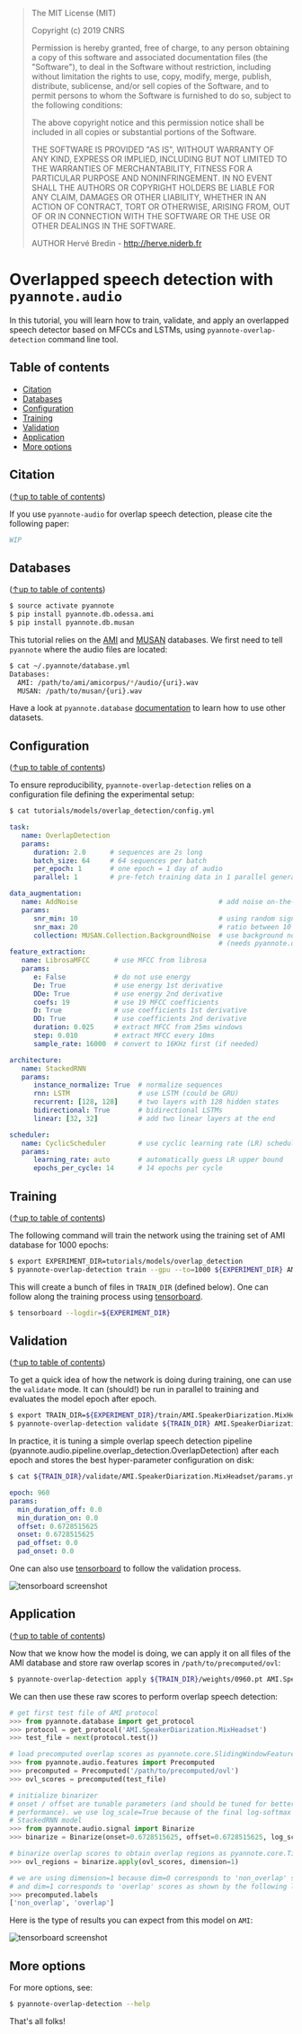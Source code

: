 > The MIT License (MIT)
>
> Copyright (c) 2019 CNRS
>
> Permission is hereby granted, free of charge, to any person obtaining a copy
> of this software and associated documentation files (the "Software"), to deal
> in the Software without restriction, including without limitation the rights
> to use, copy, modify, merge, publish, distribute, sublicense, and/or sell
> copies of the Software, and to permit persons to whom the Software is
> furnished to do so, subject to the following conditions:
>
> The above copyright notice and this permission notice shall be included in all
> copies or substantial portions of the Software.
>
> THE SOFTWARE IS PROVIDED "AS IS", WITHOUT WARRANTY OF ANY KIND, EXPRESS OR
> IMPLIED, INCLUDING BUT NOT LIMITED TO THE WARRANTIES OF MERCHANTABILITY,
> FITNESS FOR A PARTICULAR PURPOSE AND NONINFRINGEMENT. IN NO EVENT SHALL THE
> AUTHORS OR COPYRIGHT HOLDERS BE LIABLE FOR ANY CLAIM, DAMAGES OR OTHER
> LIABILITY, WHETHER IN AN ACTION OF CONTRACT, TORT OR OTHERWISE, ARISING FROM,
> OUT OF OR IN CONNECTION WITH THE SOFTWARE OR THE USE OR OTHER DEALINGS IN THE
> SOFTWARE.
>
> AUTHOR
> Hervé Bredin - http://herve.niderb.fr

# Overlapped speech detection with `pyannote.audio`

In this tutorial, you will learn how to train, validate, and apply an overlapped speech detector based on MFCCs and LSTMs, using `pyannote-overlap-detection` command line tool.

## Table of contents
- [Citation](#citation)
- [Databases](#databases)
- [Configuration](#configuration)
- [Training](#training)
- [Validation](#validation)
- [Application](#application)
- [More options](#more-options)

## Citation
([↑up to table of contents](#table-of-contents))

If you use `pyannote-audio` for overlap speech detection, please cite the following paper:

```bibtex
WIP
```

## Databases
([↑up to table of contents](#table-of-contents))

```bash
$ source activate pyannote
$ pip install pyannote.db.odessa.ami
$ pip install pyannote.db.musan
```

This tutorial relies on the [AMI](http://groups.inf.ed.ac.uk/ami/corpus) and [MUSAN](http://www.openslr.org/17/) databases. We first need to tell `pyannote` where the audio files are located:

```bash
$ cat ~/.pyannote/database.yml
Databases:
  AMI: /path/to/ami/amicorpus/*/audio/{uri}.wav
  MUSAN: /path/to/musan/{uri}.wav
```

Have a look at `pyannote.database` [documentation](http://github.com/pyannote/pyannote-database) to learn how to use other datasets.


## Configuration
([↑up to table of contents](#table-of-contents))

To ensure reproducibility, `pyannote-overlap-detection` relies on a configuration file defining the experimental setup:

```bash
$ cat tutorials/models/overlap_detection/config.yml
```
```yaml
task:
   name: OverlapDetection
   params:
      duration: 2.0      # sequences are 2s long
      batch_size: 64     # 64 sequences per batch
      per_epoch: 1       # one epoch = 1 day of audio
      parallel: 1        # pre-fetch training data in 1 parallel generator

data_augmentation:
   name: AddNoise                                   # add noise on-the-fly
   params:
      snr_min: 10                                   # using random signal-to-noise
      snr_max: 20                                   # ratio between 10 and 20 dBs
      collection: MUSAN.Collection.BackgroundNoise  # use background noise from MUSAN
                                                    # (needs pyannote.db.musan)
feature_extraction:
   name: LibrosaMFCC      # use MFCC from librosa
   params:
      e: False            # do not use energy
      De: True            # use energy 1st derivative
      DDe: True           # use energy 2nd derivative
      coefs: 19           # use 19 MFCC coefficients
      D: True             # use coefficients 1st derivative
      DD: True            # use coefficients 2nd derivative
      duration: 0.025     # extract MFCC from 25ms windows
      step: 0.010         # extract MFCC every 10ms
      sample_rate: 16000  # convert to 16KHz first (if needed)

architecture:
   name: StackedRNN
   params:
      instance_normalize: True  # normalize sequences
      rnn: LSTM                 # use LSTM (could be GRU)
      recurrent: [128, 128]     # two layers with 128 hidden states
      bidirectional: True       # bidirectional LSTMs
      linear: [32, 32]          # add two linear layers at the end 

scheduler:
   name: CyclicScheduler        # use cyclic learning rate (LR) scheduler
   params:
      learning_rate: auto       # automatically guess LR upper bound
      epochs_per_cycle: 14      # 14 epochs per cycle
```

## Training
([↑up to table of contents](#table-of-contents))

The following command will train the network using the training set of AMI database for 1000 epochs:

```bash
$ export EXPERIMENT_DIR=tutorials/models/overlap_detection
$ pyannote-overlap-detection train --gpu --to=1000 ${EXPERIMENT_DIR} AMI.SpeakerDiarization.MixHeadset
```

This will create a bunch of files in `TRAIN_DIR` (defined below).
One can follow along the training process using [tensorboard](https://github.com/tensorflow/tensorboard).
```bash
$ tensorboard --logdir=${EXPERIMENT_DIR}
```

## Validation
([↑up to table of contents](#table-of-contents))

To get a quick idea of how the network is doing during training, one can use the `validate` mode.
It can (should!) be run in parallel to training and evaluates the model epoch after epoch.

```bash
$ export TRAIN_DIR=${EXPERIMENT_DIR}/train/AMI.SpeakerDiarization.MixHeadset.train
$ pyannote-overlap-detection validate ${TRAIN_DIR} AMI.SpeakerDiarization.MixHeadset
```

In practice, it is tuning a simple overlap speech detection pipeline (pyannote.audio.pipeline.overlap_detection.OverlapDetection) after each epoch 
and stores the best hyper-parameter configuration on disk:

```bash
$ cat ${TRAIN_DIR}/validate/AMI.SpeakerDiarization.MixHeadset/params.yml
```
```yaml
epoch: 960
params:
  min_duration_off: 0.0
  min_duration_on: 0.0
  offset: 0.6728515625
  onset: 0.6728515625
  pad_offset: 0.0
  pad_onset: 0.0
```

One can also use [tensorboard](https://github.com/tensorflow/tensorboard) to follow the validation process.

![tensorboard screenshot](tb_validate.png)

## Application
([↑up to table of contents](#table-of-contents))

Now that we know how the model is doing, we can apply it on all files of the AMI database and store raw overlap scores in `/path/to/precomputed/ovl`:

```bash
$ pyannote-overlap-detection apply ${TRAIN_DIR}/weights/0960.pt AMI.SpeakerDiarization.MixHeadset /path/to/precomputed/ovl
```

We can then use these raw scores to perform overlap speech detection:

```python
# get first test file of AMI protocol
>>> from pyannote.database import get_protocol
>>> protocol = get_protocol('AMI.SpeakerDiarization.MixHeadset')
>>> test_file = next(protocol.test())

# load precomputed overlap scores as pyannote.core.SlidingWindowFeature
>>> from pyannote.audio.features import Precomputed
>>> precomputed = Precomputed('/path/to/precomputed/ovl')
>>> ovl_scores = precomputed(test_file)

# initialize binarizer
# onset / offset are tunable parameters (and should be tuned for better 
# performance). we use log_scale=True because of the final log-softmax in the 
# StackedRNN model
>>> from pyannote.audio.signal import Binarize
>>> binarize = Binarize(onset=0.6728515625, offset=0.6728515625, log_scale=True)

# binarize overlap scores to obtain overlap regions as pyannote.core.Timeline
>>> ovl_regions = binarize.apply(ovl_scores, dimension=1)

# we are using dimension=1 because dim=0 corresponds to 'non_overlap' scores 
# and dim=1 corresponds to 'overlap' scores as shown by the following line:
>>> precomputed.labels
['non_overlap', 'overlap']
```

Here is the type of results you can expect from this model on `AMI`:

![tensorboard screenshot](results.png)

## More options

For more options, see:

```bash
$ pyannote-overlap-detection --help
```

That's all folks!
